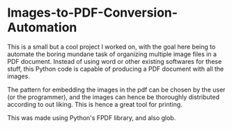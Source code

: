 # Images-to-PDF-Conversion-Automation

This is a small but a cool project I worked on, with the goal here being to automate the boring mundane task of organizing multiple image files in a PDF document.
Instead of using word or other existing softwares for these stuff, this Python code is capable of producing a PDF document with all the images.

The pattern for embedding the images in the pdf can be chosen by the user (or the programmer), and the images can hence be thoroughly distributed according to out liking.
This is hence a great tool for printing.

This was made using Python's FPDF library, and also glob.
